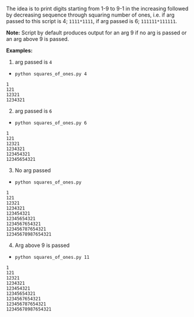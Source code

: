 The idea is to print digits starting from 1-9 to 9-1 in the increasing followed by decreasing sequence through squaring number of ones, i.e. if arg passed to this script is 4; `1111*1111`, if arg passed is 6; `111111*111111`.

**Note:** Script by default produces output for an arg 9 if no arg is passed or an arg above 9 is passed.

**Examples:**
1. arg passed is `4`
- `python squares_of_ones.py 4`
```
1
121
12321
1234321
```

2. arg passed is `6`
- `python squares_of_ones.py 6`
```
1
121
12321
1234321
123454321
12345654321
```
3. No arg passed
- `python squares_of_ones.py`
```
1
121
12321
1234321
123454321
12345654321
1234567654321
123456787654321
12345678987654321
```
4. Arg above 9 is passed
- `python squares_of_ones.py 11`
```
1
121
12321
1234321
123454321
12345654321
1234567654321
123456787654321
12345678987654321
```

